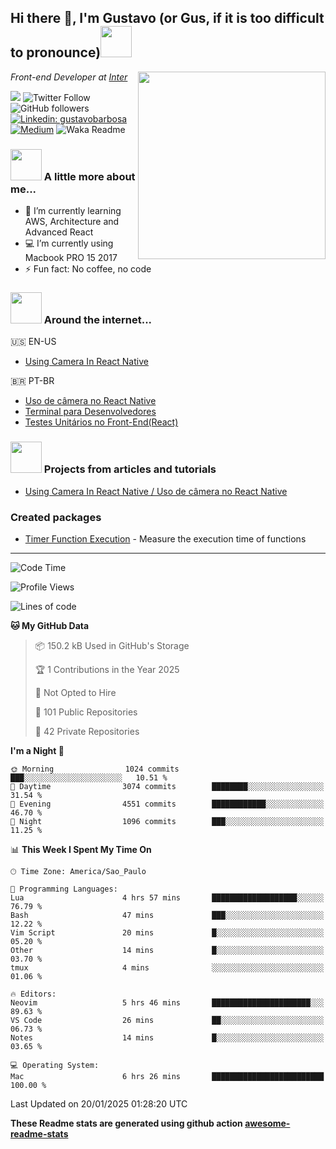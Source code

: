 <h2>Hi there 👋, I'm Gustavo (or Gus, if it is too difficult to pronounce)<img src="https://media.giphy.com/media/RMAnPMLrnOVhWuvusR/giphy.gif" width="50"></h2>
<img src="https://media.giphy.com/media/bi6RQ5x3tqoSI/giphy.gif" align="right" width="300">
<p><em>Front-end Developer at <a href="https://inter.co/">Inter</a>
</em></p>

![](https://visitor-badge.glitch.me/badge?page_id=gusbdev.gusbdev)
![Twitter Follow](https://img.shields.io/twitter/follow/GustavoBFig?label=Follow)
![GitHub followers](https://img.shields.io/github/followers/gusbdev?label=Followers&style=social)
[![Linkedin: gustavobarbosa](https://img.shields.io/badge/-Gustavo%20Barbosa-blue?style=flat-square&logo=Linkedin&logoColor=white&link=https://www.linkedin.com/in/gustavo-barbosa-4a457178/?locale=en_US)](https://www.linkedin.com/in/gustavo-barbosa-figueiredo/?locale=en_US)
[![Medium](https://img.shields.io/badge/-Gustavo%20Barbosa-black?style=flat-square&logo=Medium&logoColor=white&link=https://gusbdev.medium.com/)](https://gusbdev.medium.com/)
![Waka Readme](https://github.com/anmol098/anmol098/workflows/Waka%20Readme/badge.svg)

### <img src="https://media.giphy.com/media/JmPabUqU22FAbQYkzN/giphy.gif?cid=ecf05e47q7yo25g6s5nej8umf3mb3j381wfsxdgh38ozfxmn&rid=giphy.gif&ct=s" width="50"> A little more about me...  

- 🌱 I’m currently learning AWS, Architecture and Advanced React
- :computer: I’m currently using Macbook PRO 15 2017
- ⚡ Fun fact: No coffee, no code

### <img src="https://media.giphy.com/media/J5G9LaVDOHjPXWiPpM/giphy.gif?cid=ecf05e4754h7jyq8sg2agqh6e4osqtfrgpe9vqbv359lhy35&rid=giphy.gif&ct=s" width="50"> Around the internet...
🇺🇸 EN-US
- [Using Camera In React Native](https://gusbdev.medium.com/using-camera-in-react-native-370a2569ccd4)

🇧🇷 PT-BR
- [Uso de câmera no React Native](https://gusbdev.medium.com/uso-de-c%C3%A2mera-no-react-native-3917ef1de182)
- [Terminal para Desenvolvedores](https://blog-nexts-notion.vercel.app/blog/terminal-para-desenvolvedores)
- [Testes Unitários no Front-End(React)](https://blog-nexts-notion.vercel.app/blog/testes-unitarios-no-frontend)

### <img src="https://media.giphy.com/media/LRUSX9oaSmuKW3n4Ax/giphy.gif" width="50"> Projects from articles and tutorials
- [Using Camera In React Native / Uso de câmera no React Native](https://github.com/gusbdev/AwesomeCamera)

### Created packages
- [Timer Function Execution](https://www.npmjs.com/package/timer-function-execution) - Measure the execution time of functions

---
<!--START_SECTION:waka-->
![Code Time](http://img.shields.io/badge/Code%20Time-3%2C435%20hrs%202%20mins-blue)

![Profile Views](http://img.shields.io/badge/Profile%20Views-0-blue)

![Lines of code](https://img.shields.io/badge/From%20Hello%20World%20I%27ve%20Written-5.3%20million%20lines%20of%20code-blue)

**🐱 My GitHub Data** 

> 📦 150.2 kB Used in GitHub's Storage 
 > 
> 🏆 1 Contributions in the Year 2025
 > 
> 🚫 Not Opted to Hire
 > 
> 📜 101 Public Repositories 
 > 
> 🔑 42 Private Repositories 
 > 
**I'm a Night 🦉** 

```text
🌞 Morning                1024 commits        ███░░░░░░░░░░░░░░░░░░░░░░   10.51 % 
🌆 Daytime                3074 commits        ████████░░░░░░░░░░░░░░░░░   31.54 % 
🌃 Evening                4551 commits        ████████████░░░░░░░░░░░░░   46.70 % 
🌙 Night                  1096 commits        ███░░░░░░░░░░░░░░░░░░░░░░   11.25 % 
```


📊 **This Week I Spent My Time On** 

```text
🕑︎ Time Zone: America/Sao_Paulo

💬 Programming Languages: 
Lua                      4 hrs 57 mins       ███████████████████░░░░░░   76.79 % 
Bash                     47 mins             ███░░░░░░░░░░░░░░░░░░░░░░   12.22 % 
Vim Script               20 mins             █░░░░░░░░░░░░░░░░░░░░░░░░   05.20 % 
Other                    14 mins             █░░░░░░░░░░░░░░░░░░░░░░░░   03.70 % 
tmux                     4 mins              ░░░░░░░░░░░░░░░░░░░░░░░░░   01.06 % 

🔥 Editors: 
Neovim                   5 hrs 46 mins       ██████████████████████░░░   89.63 % 
VS Code                  26 mins             ██░░░░░░░░░░░░░░░░░░░░░░░   06.73 % 
Notes                    14 mins             █░░░░░░░░░░░░░░░░░░░░░░░░   03.65 % 

💻 Operating System: 
Mac                      6 hrs 26 mins       █████████████████████████   100.00 % 
```


 Last Updated on 20/01/2025 01:28:20 UTC
<!--END_SECTION:waka-->

**These Readme stats are generated using github action [awesome-readme-stats](https://github.com/anmol098/waka-readme-stats)**
